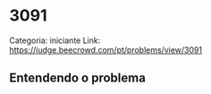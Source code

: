 # 3091

Categoria: iniciante
Link: https://judge.beecrowd.com/pt/problems/view/3091
## Entendendo o problema

